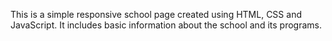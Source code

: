 This is a simple responsive school page created using HTML, CSS and JavaScript. It includes basic information about the school and its programs.